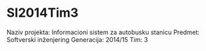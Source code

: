 # SI2014Tim3
Naziv projekta: Informacioni sistem za autobusku stanicu
Predmet: Softverski inženjering
Generacija: 2014/15
Tim: 3
